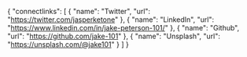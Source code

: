 {
  "connectlinks": [
    {
      "name": "Twitter",
      "url": "https://twitter.com/jasperketone"
    },
    {
      "name": "LinkedIn",
      "url": "https://www.linkedin.com/in/jake-peterson-101/"
    },
    {
      "name": "Github",
      "url": "https://github.com/jake-101"
    },
    {
      "name": "Unsplash",
      "url": "https://unsplash.com/@jake101"
    }
  ]
}